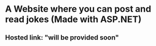 # A Website where you can post and read jokes (Made with ASP.NET)

## Hosted link: "will be provided soon"
